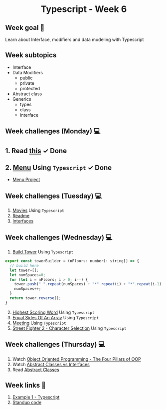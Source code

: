 <h1 align="center">Typescript - Week 6</h1>

## Week goal 🏁

<p>Learn about Interface, modifiers and data modeling with Typescript</p>

## Week subtopics

- Interface
- Data Modifiers
  - public
  - private
  - protected
- Abstract class
- Generics
  - types
  - class
  - interface

## Week challenges (Monday) 💻

## 1. Read [this](./Example/Input.md)  <span>&#10003; Done</span>
## 2. [Menu](./Exercices/E0/desc/ED0W6.md) Using `Typescript`  <span>&#10003; Done</span>
- [Menu Project](./Menu/)


## Week challenges (Tuesday) 💻

1. [Movies](./Exercices/E1/desc/ED1W6.md) Using `Typescript`
2. [Readme](./Exercices/E2/desc/ED2W6.md)
3. [Interfaces](https://docs.microsoft.com/en-us/learn/modules/typescript-implement-interfaces/)

## Week challenges (Wednesday) 💻

1. [Build Tower](https://www.codewars.com/kata/576757b1df89ecf5bd00073b/train/typescript) Using `Typescript`

```js
export const towerBuilder = (nFloors: number): string[] => {
  // build here
  let tower=[];
  let numSpaces=0;
  for (let i = nFloors; i > 0; i--) {
    tower.push(" ".repeat(numSpaces) + "*".repeat(i) + "*".repeat(i-1)  + " ".repeat(numSpaces));
    numSpaces++;
  }
  return tower.reverse();
}
```

2. [Highest Scoring Word](https://www.codewars.com/kata/57eb8fcdf670e99d9b000272/train/typescript) Using `Typescript`
3. [Equal Sides Of An Array](https://www.codewars.com/kata/5679aa472b8f57fb8c000047/train/typescript) Using `Typescript`
4. [Meeting](https://www.codewars.com/kata/59df2f8f08c6cec835000012/train/typescript) Using `Typescript`
5. [Street Fighter 2 - Character Selection](https://www.codewars.com/kata/5853213063adbd1b9b0000be/train/typescript) Using `Typescript`

## Week challenges (Thursday) 💻

1. Watch [Object Oriented Programming - The Four Pillars of OOP](https://www.youtube.com/watch?v=1ONhXmQuWP8)
2. Watch [Abstract Classes vs Interfaces](https://www.youtube.com/watch?v=Lnqmde9LP74)
3. Read [Abstract Classes](https://sbcode.net/typescript/abstract_classes/)

## Week links 🔗

1. [Example 1 - Typescript](https://github.com/corecodeio/FS0422_Typescript_01)
2. [Standup code](./Example/standup.ts)
